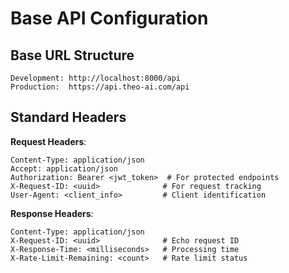 # Base API Configuration

## Base URL Structure
```
Development: http://localhost:8000/api
Production:  https://api.theo-ai.com/api
```

## Standard Headers

**Request Headers**:
```http
Content-Type: application/json
Accept: application/json
Authorization: Bearer <jwt_token>  # For protected endpoints
X-Request-ID: <uuid>              # For request tracking
User-Agent: <client_info>         # Client identification
```

**Response Headers**:
```http
Content-Type: application/json
X-Request-ID: <uuid>              # Echo request ID
X-Response-Time: <milliseconds>   # Processing time
X-Rate-Limit-Remaining: <count>   # Rate limit status
```
